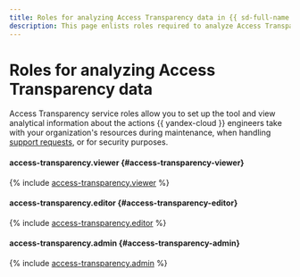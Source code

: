 ```yaml
---
title: Roles for analyzing Access Transparency data in {{ sd-full-name }}
description: This page enlists roles required to analyze Access Transparency data in {{ sd-name }}.
---
```


# Roles for analyzing Access Transparency data

Access Transparency service roles allow you to set up the tool and view analytical information about the actions {{ yandex-cloud }} engineers take with your organization's resources during maintenance, when handling [support requests](../../support/overview.md), or for security purposes.

#### access-transparency.viewer {#access-transparency-viewer}

{% include [access-transparency.viewer](../../_roles/access-transparency/viewer.md) %}

#### access-transparency.editor {#access-transparency-editor}

{% include [access-transparency.editor](../../_roles/access-transparency/editor.md) %}

#### access-transparency.admin {#access-transparency-admin}

{% include [access-transparency.admin](../../_roles/access-transparency/admin.md) %}